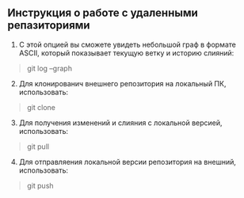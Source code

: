 ## Инструкция о работе с удаленными репазиториями

1. С этой опцией вы сможете увидеть небольшой граф в формате ASCII, который показывает текущую ветку и историю слияний:

> git log –graph

2. Для клонированич внешнего репозитория на локальный ПК, использовать:

> git clone

3. Для получения изменений и слияния с локальной версией, использовать:

> git pull 

4. Для отправляения локальной версии репозитория на внешний, использовать:

> git push
